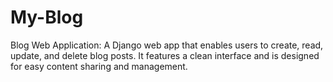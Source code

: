 # My-Blog
Blog Web Application: A Django web app that enables users to create, read, update, and delete blog posts. It features a clean interface and is designed for easy content sharing and management.

